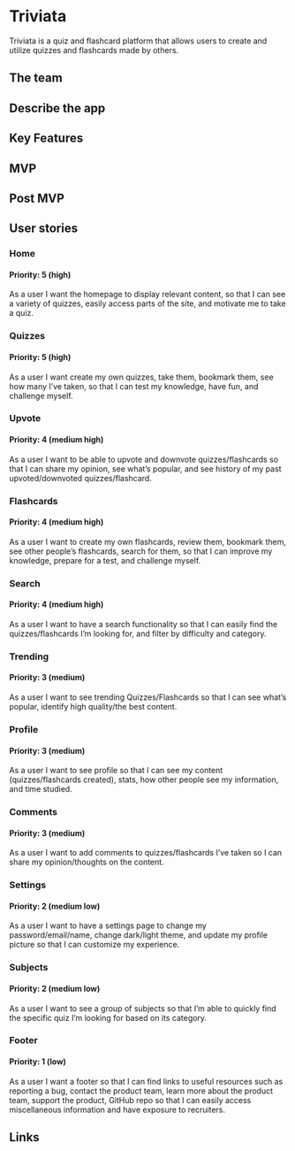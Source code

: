 # Triviata
Triviata is a quiz and flashcard platform that allows users to create and utilize quizzes and flashcards made by others.

## The team

## Describe the app

## Key Features

## MVP

## Post MVP

## User stories

### Home
#### Priority: 5 (high)
As a user I want the homepage to display relevant content, so that I can see a variety of quizzes, easily access parts of the site, and motivate me to take a quiz.

### Quizzes
#### Priority: 5 (high)
As a user I want create my own quizzes, take them, bookmark them, see how many I’ve taken, so that I can test my knowledge, have fun, and challenge myself.

### Upvote
#### Priority: 4 (medium high)
As a user I want to be able to upvote and downvote quizzes/flashcards so that I can share my opinion, see what’s popular, and see history of my past upvoted/downvoted quizzes/flashcard.

### Flashcards
#### Priority: 4 (medium high)
As a user I want to create my own flashcards, review them, bookmark them, see other people’s flashcards, search for them, so that I can improve my knowledge, prepare for a test, and challenge myself.

### Search
#### Priority: 4 (medium high)
As a user I want to have a search functionality so that I can easily find the quizzes/flashcards I’m looking for,  and filter by difficulty and category.

### Trending
#### Priority: 3 (medium)
As a user I want to see trending Quizzes/Flashcards so that I can see what’s popular, identify high quality/the best content.

### Profile
#### Priority: 3 (medium)
As a user I want to see profile so that I can see my content (quizzes/flashcards created), stats, how other people see my information, and time studied.

### Comments
#### Priority: 3 (medium)
As a user I want to add comments to quizzes/flashcards I’ve taken so I can share my opinion/thoughts on the content.

### Settings
#### Priority: 2 (medium low)
As a user I want to have a settings page to change my password/email/name, change dark/light theme, and update my profile picture so that I can customize my experience.

### Subjects
#### Priority: 2 (medium low)
As a user I want to see a group of subjects so that I’m able to quickly find the specific quiz I’m looking for based on its category.

### Footer
#### Priority: 1 (low)
As a user I want a footer so that I can find links to useful resources such as reporting a bug, contact the product team, learn more about the product team, support the product, GitHub repo so that I can easily access miscellaneous information and have exposure to recruiters.

## Links
